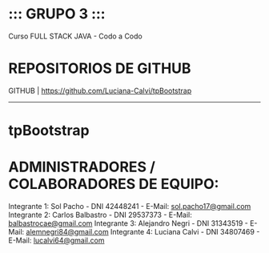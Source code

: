 #  ::: GRUPO 3 :::  # 

Curso FULL STACK JAVA - Codo a Codo

# REPOSITORIOS DE GITHUB
GITHUB | https://github.com/Luciana-Calvi/tpBootstrap

_________________________________________________
# tpBootstrap

# ADMINISTRADORES / COLABORADORES DE EQUIPO:
Integrante 1:	Sol Pacho	        - DNI 42448241	  - E-Mail: sol.pacho17@gmail.com
Integrante 2:	Carlos Balbastro  - DNI 29537373	  - E-Mail: balbastrocae@gmail.com
Integrante 3:	Alejandro Negri	  - DNI 31343519	  - E-Mail: alemnegri84@gmail.com
Integrante 4:	Luciana Calvi	    - DNI 34807469	  - E-Mail: lucalvi64@gmail.com
